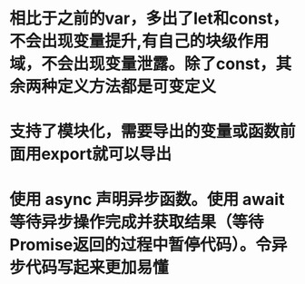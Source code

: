 # 相比于之前的var，多出了let和const，不会出现变量提升,有自己的块级作用域，不会出现变量泄露。除了const，其余两种定义方法都是可变定义
# 支持了模块化，需要导出的变量或函数前面用export就可以导出
# 使用 async 声明异步函数。使用 await 等待异步操作完成并获取结果（等待Promise返回的过程中暂停代码）。令异步代码写起来更加易懂
